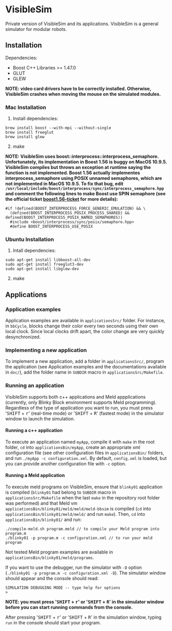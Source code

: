 VisibleSim
==================

Private version of VisibleSim and its applications. VisibleSim is a general simulator for modular 
robots.

## Installation

Dependencies:
 - Boost C++ Libraries >= 1.47.0
 - GLUT
 - GLEW

**NOTE: video card drivers have to be correctly installed. Otherwise, VisibleSim crashes when moving the mouse on the simulated modules.**

### Mac Installation

 1. Install dependencies:

```
brew install boost --with-mpi --without-single
brew install freeglut
brew install glew
```

 2. make

**NOTE: VisibleSim uses boost::interprocess::interprocess_semaphore. Unfortunately, its implementation in Boost 1.56 is buggy on MacOS 10.9.5. VisibleSim compiles but throws an exception at runtime saying the function is not implemented. Boost 1.56 actually implementes interprocess_semaphore using POSIX unnamed semaphores, which are not implemented in MacOS 10.9.5. To fix that bug, edit `/usr/local/include/boost/interprocess/sync/interprocess_semaphore.hpp` and comment the following lines to make Boost use SPIN semaphore (see the official ticket [boost1.56-ticket] for more details):**
 ```
#if !defined(BOOST_INTERPROCESS_FORCE_GENERIC_EMULATION) && \
   (defined(BOOST_INTERPROCESS_POSIX_PROCESS_SHARED) && defined(BOOST_INTERPROCESS_POSIX_NAMED_SEMAPHORES))
   #include <boost/interprocess/sync/posix/semaphore.hpp>
   #define BOOST_INTERPROCESS_USE_POSIX
```

### Ubuntu Installation

 1. Intall dependencies:

``` 
sudo apt-get install libboost-all-dev
sudo apt-get install freeglut3-dev
sudo apt-get install libglew-dev
```

 2. make

## Applications

### Application examples

Application examples are available in `applicationsSrc/` folder. For instance, in `bbCycle`, blocks
change their color every two seconds using their own local clock. Since local clocks drift apart,
the color change are very quickly desynchronized.

### Implementing a new application

To implement a new application, add a folder in `applicationsSrc/`, program the application (see
Application examples and the documentations available in `doc/`), add the folder name in `SUBDIR` 
macro in `applicationsSrc/Makefile`.

### Running an application

VisibleSim supports both c++ applications and Meld appplications (currently, only Blinky Block
environment supports Meld programming). Regardless of the type of application you want to run, you 
must press '<kbd>SHIFT</kbd> + <kbd>r</kbd>' (real-time mode) or '<kbd>SHIFT</kbd> + 
<kbd>R</kbd>' (fastest mode) in the simulator window to launch the 
simulation.

#### Running a c++ application

To execute an application named `myApp`, compile it with `make` in the root folder, `cd` into
`applicationsBin/myApp`, create an appropriate xml configuration file (see other configuration
files in `applicationsBin/` folders, and run `./myApp -c configuration.xml`. By default, `config.xml`
is loaded, but you can provide another configuration file with `-c` option.

#### Running a Meld application

To execute meld programs on VisibleSim, ensure that `blinky01` application is compiled (`blinky01` 
had belong to `SUBDIR` macro in `applicationsSrc/Makefile` when the last `make` in the repository 
root folder was performed) and that Meld vm `applicationsBin/blinky01/meld/meld/meld-bbsim` is 
compiled (`cd` into `applicationsBin/blinky01/meld/meld/` and  run `make`). Then, `cd` into
`applicationsBin/blinky01/` and run:

```
./compile-meld.sh program.meld // to compile your Meld program into program.m
./blinky01 -p program.m -c configuration.xml // to run your meld program 
```

Not tested Meld program examples are available in `applicationsBin/blinky01/meld/programs`.

If you want to use the debugger, run the simulator with `-D` option
(`./blinky01 -p program.m -c configuration.xml -D`). The simulator window should appear and the 
console should read:
```
SIMULATION DEBUGGING MODE -- type help for options
>
```

**NOTE: you must press '<kbd>SHIFT</kbd> + <kbd>r</kbd>' or '<kbd>SHIFT</kbd> + <kbd>R</kbd>' in the simulator window before you can start running commands from the console.**

After pressing '<kbd>SHIFT</kbd> + <kbd>r</kbd>' or '<kbd>SHIFT</kbd> + <kbd>R</kbd>' in the simulation window, typing `run` in the console should start your program.


[boost1.56-ticket]:https://svn.boost.org/trac/boost/ticket/11154

